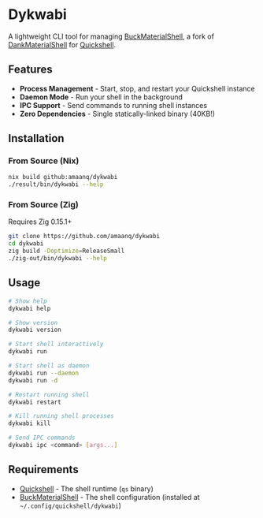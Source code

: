 # Dykwabi

A lightweight CLI tool for managing [BuckMaterialShell](https://github.com/amaanq/BuckMaterialShell), a fork of [DankMaterialShell](https://github.com/AvengeMedia/DankMaterialShell) for [Quickshell](https://quickshell.org/).

## Features

- **Process Management** - Start, stop, and restart your Quickshell instance
- **Daemon Mode** - Run your shell in the background
- **IPC Support** - Send commands to running shell instances
- **Zero Dependencies** - Single statically-linked binary (40KB!)

## Installation

### From Source (Nix)

```bash
nix build github:amaanq/dykwabi
./result/bin/dykwabi --help
```

### From Source (Zig)

Requires Zig 0.15.1+

```bash
git clone https://github.com/amaanq/dykwabi
cd dykwabi
zig build -Doptimize=ReleaseSmall
./zig-out/bin/dykwabi --help
```

## Usage

```bash
# Show help
dykwabi help

# Show version
dykwabi version

# Start shell interactively
dykwabi run

# Start shell as daemon
dykwabi run --daemon
dykwabi run -d

# Restart running shell
dykwabi restart

# Kill running shell processes
dykwabi kill

# Send IPC commands
dykwabi ipc <command> [args...]
```

## Requirements

- [Quickshell](https://github.com/quickshell-mirror/quickshell) - The shell runtime (`qs` binary)
- [BuckMaterialShell](https://github.com/amaanq/BuckMaterialShell) - The shell configuration (installed at `~/.config/quickshell/dykwabi`)
